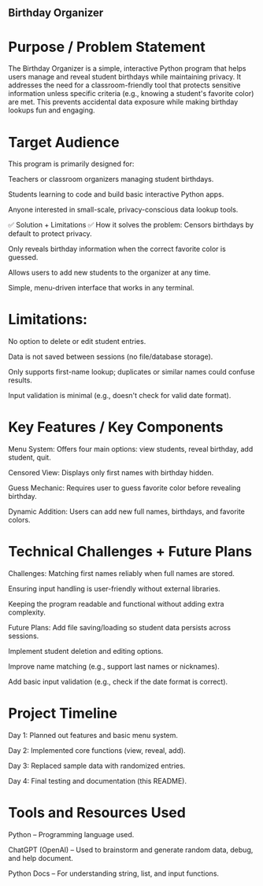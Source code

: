 ## Birthday Organizer
# Purpose / Problem Statement
The Birthday Organizer is a simple, interactive Python program that helps users manage and reveal student birthdays while maintaining privacy. It addresses the need for a classroom-friendly tool that protects sensitive information unless specific criteria (e.g., knowing a student's favorite color) are met. This prevents accidental data exposure while making birthday lookups fun and engaging.

# Target Audience
This program is primarily designed for:

Teachers or classroom organizers managing student birthdays.

Students learning to code and build basic interactive Python apps.

Anyone interested in small-scale, privacy-conscious data lookup tools.

✅ Solution + Limitations
✅ How it solves the problem:
Censors birthdays by default to protect privacy.

Only reveals birthday information when the correct favorite color is guessed.

Allows users to add new students to the organizer at any time.

Simple, menu-driven interface that works in any terminal.

# Limitations:
No option to delete or edit student entries.

Data is not saved between sessions (no file/database storage).

Only supports first-name lookup; duplicates or similar names could confuse results.

Input validation is minimal (e.g., doesn't check for valid date format).

# Key Features / Key Components
Menu System: Offers four main options: view students, reveal birthday, add student, quit.

Censored View: Displays only first names with birthday hidden.

Guess Mechanic: Requires user to guess favorite color before revealing birthday.

Dynamic Addition: Users can add new full names, birthdays, and favorite colors.

# Technical Challenges + Future Plans
Challenges:
Matching first names reliably when full names are stored.

Ensuring input handling is user-friendly without external libraries.

Keeping the program readable and functional without adding extra complexity.

Future Plans:
Add file saving/loading so student data persists across sessions.

Implement student deletion and editing options.

Improve name matching (e.g., support last names or nicknames).

Add basic input validation (e.g., check if the date format is correct).

# Project Timeline
Day 1: Planned out features and basic menu system.

Day 2: Implemented core functions (view, reveal, add).

Day 3: Replaced sample data with randomized entries.

Day 4: Final testing and documentation (this README).

# Tools and Resources Used
Python – Programming language used.

ChatGPT (OpenAI) – Used to brainstorm and generate random data, debug, and help document.

Python Docs – For understanding string, list, and input functions.

